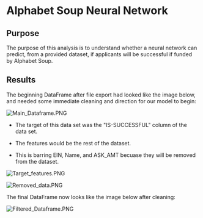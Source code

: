 # Alphabet Soup Neural Network

## Purpose

The purpose of this analysis is to understand whether a neural network can predict, from a provided dataset, if applicants will be successful if funded by Alphabet Soup.

## Results

The beginning DataFrame after file export had looked like the image below, and needed some immediate cleaning and direction for our model to begin:

![Main_Dataframe.PNG](https://github.com/Cyber-Wolfe/Neural_Network_Charity_Analysis/blob/main/Resources/Captures/Main_Dataframe.PNG)

* The target of this data set was the "IS-SUCCESSFUL" column of the data set.

* The features would be the rest of the dataset.

* This is barring EIN, Name, and ASK_AMT becuase they will be removed from the dataset.

![Target_features.PNG](https://github.com/Cyber-Wolfe/Neural_Network_Charity_Analysis/blob/main/Resources/Captures/Target_features.PNG)

![Removed_data.PNG](https://github.com/Cyber-Wolfe/Neural_Network_Charity_Analysis/blob/main/Resources/Captures/Removed_data.PNG)

The final DataFrame now looks like the image below after cleaning:

![Filtered_Dataframe.PNG](https://github.com/Cyber-Wolfe/Neural_Network_Charity_Analysis/blob/main/Resources/Captures/Filtered_Dataframe.PNG)

